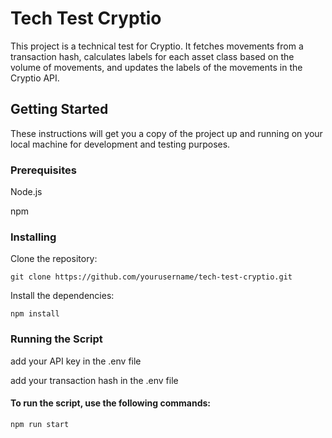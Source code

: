 # Tech Test Cryptio

This project is a technical test for Cryptio. It fetches movements from a transaction hash, calculates labels for each asset class based on the volume of movements, and updates the labels of the movements in the Cryptio API.

## Getting Started
These instructions will get you a copy of the project up and running on your local machine for development and testing purposes.

### Prerequisites
Node.js

npm

### Installing
Clone the repository:
```
git clone https://github.com/yourusername/tech-test-cryptio.git
```

Install the dependencies:
```
npm install
```

### Running the Script
add your API key in the .env file 

add your transaction hash in the .env file

#### To run the script, use the following commands:
```
npm run start
```